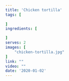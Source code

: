 ```yaml
---
title: 'Chicken tortilla'
tags: [
    
]
ingredients: [

]
serves: 2
images: [
    "chicken-tortilla.jpg"
]
link: ""
video: ""
date: '2020-01-02'
---
```


